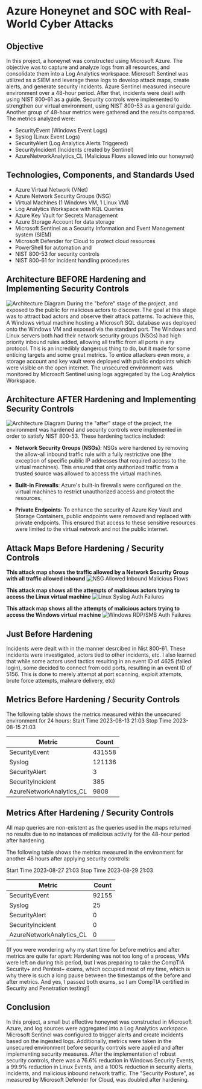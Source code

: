 # Azure Honeynet and SOC with Real-World Cyber Attacks


## Objective

In this project, a honeynet was constructed using Microsoft Azure. The objective was to capture and analyze logs from all resources, and consolidate them into a Log Analytics workspace. Microsoft Sentinel was utilized as a SIEM and leverage these logs to develop attack maps, create alerts, and generate security incidents. Azure Sentinel measured insecure environment over a 48-hour period. After that, incidents were dealt with using NIST 800-61 as a guide.  Security controls were implemented to strengthen our virtual environment, using NIST 800-53 as a general guide. Another group of 48-hour metrics were gathered and the results compared. The metrics analyzed were:

- SecurityEvent (Windows Event Logs)
- Syslog (Linux Event Logs)
- SecurityAlert (Log Analytics Alerts Triggered)
- SecurityIncident (Incidents created by Sentinel)
- AzureNetworkAnalytics_CL (Malicious Flows allowed into our honeynet)


## Technologies, Components, and Standards Used
- Azure Virtual Network (VNet)
- Azure Network Security Groups (NSG)
- Virtual Machines (1 Windows VM, 1 Linux VM)
- Log Analytics Workspace with KQL Queries
- Azure Key Vault for Secrets Management
- Azure Storage Account for data storage
- Microsoft Sentinel as a Security Information and Event Management system (SIEM)
- Microsoft Defender for Cloud to protect cloud resources
- PowerShell for automation and 
- NIST 800-53 for security controls
- NIST 800-61 for incident handling procedures


## Architecture BEFORE Hardening and Implementing Security Controls
![Architecture Diagram](assets/diagrams/before_securing.png)
During the "before" stage of the project, and exposed to the public for malicious actors to discover. The goal at this stage was to attract bad actors and observe their attack patterns. To achieve this, A Windows virtual machine hosting a Microsoft SQL database was deployed onto the Windows VM and exposed via the standard port. The Windows and Linux servers both had their network security groups (NSGs) had high priority inbound rules added, allowing all traffic from all ports in any protocol. This is an incredibly dangerous thing to do, but it made for some enticing targets and some great metrics. To entice attackers even more, a storage account and key vault were deployed with public endpoints which were visible on the open internet. The unsecured environment was monitored by Microsoft Sentinel using logs aggregated by the Log Analytics Workspace.


## Architecture AFTER Hardening and Implementing Security Controls
![Architecture Diagram]()
During the "after" stage of the project, the environment was hardened and security controls were implemented in order to satisfy NIST 800-53. These hardening tactics included:
- <b>Network Security Groups (NSGs)</b>: NSGs were hardened by removing the  allow-all inbound traffic rule with a fully restrictive one (the exception of specific public IP addresses that required access to the virtual machines). This ensured that only authorized traffic from a trusted source was allowed to access the virtual machines.

- <b>Built-in Firewalls</b>: Azure's built-in firewalls were configured on the virtual machines to restrict unauthorized access and protect the resources.

- <b>Private Endpoints</b>: To enhance the security of Azure Key Vault and Storage Containers, public endpoints were removed and replaced with private endpoints. This ensured that access to these sensitive resources were limited to the virtual network and not the public internet.


## Attack Maps Before Hardening / Security Controls
<b>This attack map shows the traffic allowed by a Network Security Group with all traffic allowed inbound</b>
![NSG Allowed Inbound Malicious Flows](assets/before-malicious-flows-map.png)<br>

<b>This attack map shows all the attempts of malicious actors trying to access the Linux virtual machine</b>
![Linux Syslog Auth Failures](assets/before-linux-auth-fails-map.png)<br>

 <b>This attack map shows all the attempts of malicious actors trying to access the Windows virtual machine</b>
![Windows RDP/SMB Auth Failures](assets/before-rdp-fails.png)<br>

## Just Before Hardening
Incidents were dealt with in the manner desrcibed in Nist 800-61. These incidents were investigated, actors tied to other incidents, etc. I also learned that while some actors used tactics resulting in an event ID of 4625 (failed login), some decided to connect from odd ports, resulting in an event ID of 5156. This is done to merely attempt at port scanning, exploit attempts, brute force attempts, malware delivery, etc)

## Metrics Before Hardening / Security Controls
The following table shows the metrics measured within the unsecured environment for 24 hours:
Start Time 2023-08-13 21:03
Stop Time 2023-08-15 21:03

| Metric                   | Count
| ------------------------ | -----
| SecurityEvent            | 431558
| Syslog                   | 121136
| SecurityAlert            | 3
| SecurityIncident         | 385
| AzureNetworkAnalytics_CL | 9808


## Metrics After Hardening / Security Controls

All map queries are non-existent as the queries used in the maps returned no results due to no instances of malicious activity for the 48-hour period after hardening.

The following table shows the metrics measured in the environment for another 48 hours after applying security controls:

Start Time 2023-08-27 21:03
Stop Time 2023-08-29 21:03

| Metric                   | Count
| ------------------------ | -----
| SecurityEvent            | 92155
| Syslog                   | 25
| SecurityAlert            | 0
| SecurityIncident         | 0
| AzureNetworkAnalytics_CL | 0


(If you were wondering why my start time for before metrics and after metrics are quite far apart: 
Hardening was not too long of a process, VMs were left on during this period, but I was preparing to take the CompTIA Security+ and Pentest+ exams, which occupied most of my time, which is why there is such a long pause between the timestamps of the before and after metrics. And yes, I passed both exams, so I am CompTIA certified in Security and Penetration testing!)

## Conclusion

In this project, a small but effective honeynet was constructed in Microsoft Azure, and log sources were aggregated into a Log Analytics workspace. Microsoft Sentinel was configured to trigger alerts and create incidents based on the ingested logs. Additionally, metrics were taken in the unsecured environment before security controls were applied and after implementing security measures. After the implementation of robust security controls, there was a 76.6% reduction in Windows Security Events, a 99.9% reduction in Linux Events, and a 100% reduction in security alerts, incidents, and malicious inbound network traffic. The "Security Posture", as measured by Microsoft Defender for Cloud, was doubled after hardening.
